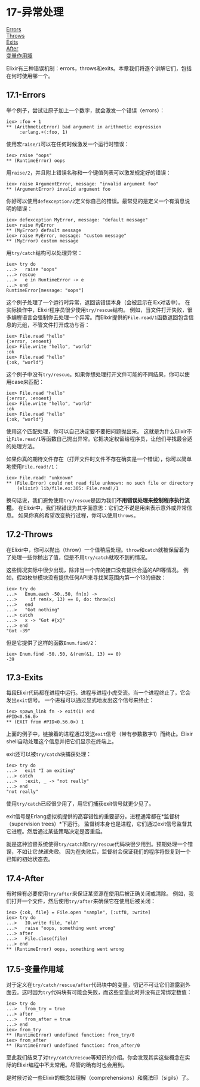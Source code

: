 17-异常处理
===========
[Errors](#171-errors)<br/>
[Throws](#172-throws)<br/>
[Exits](#173-exits)<br/>
[After](#174-after)<br/>
[变量作用域](#175-%E5%8F%98%E9%87%8F%E4%BD%9C%E7%94%A8%E5%9F%9F)<br/>

Elixir有三种错误机制：errors，throws和exits。本章我们将逐个讲解它们，包括在何时使用哪一个。

## 17.1-Errors
举个例子，尝试让原子加上一个数字，就会激发一个错误（errors）：
```
iex> :foo + 1
** (ArithmeticError) bad argument in arithmetic expression
     :erlang.+(:foo, 1)
```

使用宏```raise/1```可以在任何时候激发一个运行时错误：
```
iex> raise "oops"
** (RuntimeError) oops
```

用```raise/2```，并且附上错误名称和一个键值列表可以激发规定好的错误：
```
iex> raise ArgumentError, message: "invalid argument foo"
** (ArgumentError) invalid argument foo
```

你好可以使用```defexception/2```定义你自己的错误。最常见的是定义一个有消息说明的错误：
```
iex> defexception MyError, message: "default message"
iex> raise MyError
** (MyError) default message
iex> raise MyError, message: "custom message"
** (MyError) custom message
```

用```try/catch```结构可以处理异常：
```
iex> try do
...>   raise "oops"
...> rescue
...>   e in RuntimeError -> e
...> end
RuntimeError[message: "oops"]
```
这个例子处理了一个运行时异常，返回该错误本身（会被显示在IEx对话中）。
在实际操作中，Elixir程序员很少使用```try/rescue```结构。
例如，当文件打开失败，很多编程语言会强制你去处理一个异常。而Elixir提供的```File.read/1```函数返回包含信息的元组，不管文件打开成功与否：
```
iex> File.read "hello"
{:error, :enoent}
iex> File.write "hello", "world"
:ok
iex> File.read "hello"
{:ok, "world"}
```
这个例子中没有```try/rescue```。如果你想处理打开文件可能的不同结果，你可以使用case来匹配：
```
iex> File.read "hello"
{:error, :enoent}
iex> File.write "hello", "world"
:ok
iex> File.read "hello"
{:ok, "world"}
```
使用这个匹配处理，你可以自己决定要不要把问题抛出来。
这就是为什么Elixir不让```File.read/1```等函数自己抛出异常。它把决定权留给程序员，让他们寻找最合适的处理方法。


如果你真的期待文件存在（打开文件时文件不存在确实是一个错误），你可以简单地使用```File.read!/1```：
```
iex> File.read! "unknown"
** (File.Error) could not read file unknown: no such file or directory
    (elixir) lib/file.ex:305: File.read!/1
```

换句话说，我们避免使用```try/rescue```是因为我们**不用错误处理来控制程序执行流程**。
在Elixir中，我们视错误为其字面意思：它们之不说是用来表示意外或异常信息。
如果你真的希望改变执行过程，你可以使用```throws```。

## 17.2-Throws
在Elixir中，你可以抛出（throw）一个值稍后处理。```throw```和```catch```就被保留着为了处理一些你抛出了值，但是不用```try/catch```就取不到的情况。

这些情况实际中很少出现，除非当一个库的接口没有提供合适的API等情况。
例如，假如枚举模块没有提供任何API来寻找某范围内第一个13的倍数：
```
iex> try do
...>   Enum.each -50..50, fn(x) ->
...>     if rem(x, 13) == 0, do: throw(x)
...>   end
...>   "Got nothing"
...> catch
...>   x -> "Got #{x}"
...> end
"Got -39"
```

但是它提供了这样的函数```Enum.find/2```：
```
iex> Enum.find -50..50, &(rem(&1, 13) == 0)
-39
```

## 17.3-Exits
每段Elixir代码都在进程中运行。进程与进程小虎交流。当一个进程终止了，它会发出```exit```信号。
一个进程可以通过显式地发出这个信号来终止：
```
iex> spawn_link fn -> exit(1) end
#PID<0.56.0>
** (EXIT from #PID<0.56.0>) 1
```
上面的例子中，链接着的进程通过发送```exit```信号（带有参数数字1）而终止。Elixir shell自动处理这个信息并把它们显示在终端上。

exit还可以被```try/catch```块捕获处理：
```
iex> try do
...>   exit "I am exiting"
...> catch
...>   :exit, _ -> "not really"
...> end
"not really"
```

使用```try/catch```已经很少用了，用它们捕获exit信号就更少见了。

exit信号是Erlang虚拟机提供的高容错性的重要部分。进程通常都在*监督树（supervision trees）*下运行。
监督树本身也是进程，它们通过exit信号监督其它进程。然后通过某些策略决定是否重启。

就是这种监督系统使得```try/catch```和```try/rescue```代码块很少用到。预期处理一个错误，不如让它*快速失败*。
因为在失败后，监督树会保证我们的程序将恢复到一个已知的初始状态去。

## 17.4-After
有时候有必要使用```try/after```来保证某资源在使用后被正确关闭或清除。
例如，我们打开一个文件，然后使用```try/after```来确保它在使用后被关闭：
```
iex> {:ok, file} = File.open "sample", [:utf8, :write]
iex> try do
...>   IO.write file, "olá"
...>   raise "oops, something went wrong"
...> after
...>   File.close(file)
...> end
** (RuntimeError) oops, something went wrong
```

## 17.5-变量作用域
对于定义在```try/catch/rescue/after```代码块中的变量，切记不可让它们泄露到外面去。这时因为```try```代码块有可能会失败，而这些变量此时并没有正常绑定数值：
```
iex> try do
...>   from_try = true
...> after
...>   from_after = true
...> end
iex> from_try
** (RuntimeError) undefined function: from_try/0
iex> from_after
** (RuntimeError) undefined function: from_after/0
```

至此我们结束了对```try/catch/rescue```等知识的介绍。你会发现其实这些概念在实际的Elixir编程中不太常用。尽管的确有时也会用到。

是时候讨论一些Elixir的概念如理解（comprehensions）和魔法印（sigils）了。






















